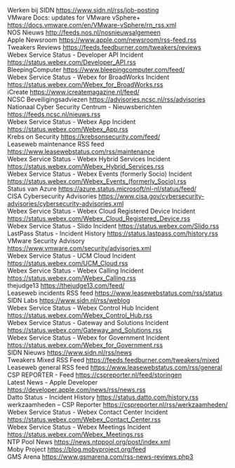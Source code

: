   Werken bij SIDN https://www.sidn.nl/rss/job-posting<br />
  VMware Docs: updates for VMware vSphere+ https://docs.vmware.com/en/VMware-vSphere/rn_rss.xml<br />
  NOS Nieuws http://feeds.nos.nl/nosnieuwsalgemeen<br />
  Apple Newsroom https://www.apple.com/newsroom/rss-feed.rss<br />
  Tweakers Reviews https://feeds.feedburner.com/tweakers/reviews<br />
  Webex Service Status - Developer API Incident https://status.webex.com/Developer_API.rss<br />
  BleepingComputer https://www.bleepingcomputer.com/feed/<br />
  Webex Service Status - Webex for BroadWorks Incident https://status.webex.com/Webex_for_BroadWorks.rss<br />
  iCreate https://www.icreatemagazine.nl/feed/<br />
  NCSC Beveiligingsadviezen https://advisories.ncsc.nl/rss/advisories<br />
  Nationaal Cyber Security Centrum - Nieuwsberichten https://feeds.ncsc.nl/nieuws.rss<br />
  Webex Service Status - Webex App Incident https://status.webex.com/Webex_App.rss<br />
  Krebs on Security https://krebsonsecurity.com/feed/<br />
  Leaseweb maintenance RSS feed https://www.leasewebstatus.com/rss/maintenance<br />
  Webex Service Status - Webex Hybrid Services Incident https://status.webex.com/Webex_Hybrid_Services.rss<br />
  Webex Service Status - Webex Events (formerly Socio) Incident https://status.webex.com/Webex_Events_(formerly_Socio).rss<br />
  Status van Azure https://azure.status.microsoft/nl-nl/status/feed/<br />
  CISA Cybersecurity Advisories https://www.cisa.gov/cybersecurity-advisories/cybersecurity-advisories.xml<br />
  Webex Service Status - Webex Cloud Registered Device Incident https://status.webex.com/Webex_Cloud_Registered_Device.rss<br />
  Webex Service Status - Slido Incident https://status.webex.com/Slido.rss<br />
  LastPass Status - Incident History https://status.lastpass.com/history.rss<br />
  VMware Security Advisory https://www.vmware.com/security/advisories.xml<br />
  Webex Service Status - UCM Cloud Incident https://status.webex.com/UCM_Cloud.rss<br />
  Webex Service Status - Webex Calling Incident https://status.webex.com/Webex_Calling.rss<br />
  thejudge13 https://thejudge13.com/feed/<br />
  Leaseweb incidents RSS feed https://www.leasewebstatus.com/rss/status<br />
  SIDN Labs https://www.sidn.nl/rss/weblog<br /> 
  Webex Service Status - Webex Control Hub Incident https://status.webex.com/Webex_Control_Hub.rss<br /> 
  Webex Service Status - Gateway and Solutions Incident https://status.webex.com/Gateway_and_Solutions.rss<br />
  Webex Service Status - Webex for Government Incident https://status.webex.com/Webex_for_Government.rss<br />
  SIDN Nieuws https://www.sidn.nl/rss/news<br />
  Tweakers Mixed RSS Feed https://feeds.feedburner.com/tweakers/mixed<br />
  Leaseweb general RSS feed https://www.leasewebstatus.com/rss/general<br />
  CSP REPORTER - Feed https://cspreporter.nl/feed/storingen<br />
  Latest News - Apple Developer https://developer.apple.com/news/rss/news.rss<br />
  Datto Status - Incident History https://status.datto.com/history.rss<br />
  werkzaamheden – CSP Reporter https://cspreporter.nl/rss/werkzaamheden/<br />
  Webex Service Status - Webex Contact Center Incident https://status.webex.com/Webex_Contact_Center.rss<br />
  Webex Service Status - Webex Meetings Incident https://status.webex.com/Webex_Meetings.rss<br />
  NTP Pool News https://news.ntppool.org/post/index.xml<br />
  Moby Project https://blog.mobyproject.org/feed<br />
  GMS Arena https://www.gsmarena.com/rss-news-reviews.php3<br />
 </body>
